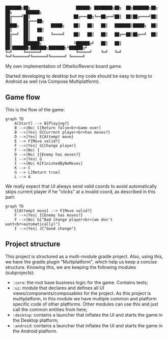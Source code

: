 ```
███████╗██╗                    ██████╗ ████████╗██╗  ██╗███████╗██╗     ██╗      ██████╗ 
██╔════╝██║                   ██╔═══██╗╚══██╔══╝██║  ██║██╔════╝██║     ██║     ██╔═══██╗
█████╗  ██║         █████╗    ██║   ██║   ██║   ███████║█████╗  ██║     ██║     ██║   ██║
██╔══╝  ██║         ╚════╝    ██║   ██║   ██║   ██╔══██║██╔══╝  ██║     ██║     ██║   ██║
██║     ███████╗              ╚██████╔╝   ██║   ██║  ██║███████╗███████╗███████╗╚██████╔╝
╚═╝     ╚══════╝               ╚═════╝    ╚═╝   ╚═╝  ╚═╝╚══════╝╚══════╝╚══════╝ ╚═════╝ 
```

My own implementation of Othello/Reversi board game.

Started developing to desktop but my code should be easy to bring to Android as well (via Compose Multiplatform).

## Game flow

This is the flow of the game:

```mermaid
graph TD
    A[Start] --> B{Playing?}
    B -->|No| C[Return false<br>Game over]
    B -->|Yes| D{Current player<br>has moves?}
    D -->|Yes| E{Attempt move}
    E --> F{Move valid?}
    F -->|Yes| G[Change player]
    F -->|No| I
    D -->|No| I{Enemy has moves?}
    I -->|Yes| G
    I -->|No| K[FinishedByNoMoves]
    K --> C
    G --> L[Return true]
    L --> A
```

We really expect that UI always send valid coords to avoid automatically skips current player if he "clicks" at a invalid coord, as described in this part:

```mermaid
graph TD
    E[Attempt move] --> F{Move valid?}
    F -->|Yes| I{Enemy has moves?}
    F -->|No| G{"Bad change player<br>(we don't want<br>automatically)"}
    I -->|Yes| J{"Good change"}
```

## Project structure

This project is structured as a multi-module gradle project. Also, using this, we have the gradle plugin "Multiplatform", which help us keep a concise structure.
Knowing this, we are keeping the following modules (subprojects):
- `:core`: the root base business logic for the game. Contains tests;
- `:ui`: module that declares and defines all UI views/components/composables for the project. As this project is multiplatform, in this module we have multiple common and platform specific code of other platforms. Other modules can use this and just call the common entities from here;
- `:desktop`: contains a launcher that inflates the UI and starts the game in the Desktop platform;
- `:android`: contains a launcher that inflates the UI and starts the game in the Android platform.